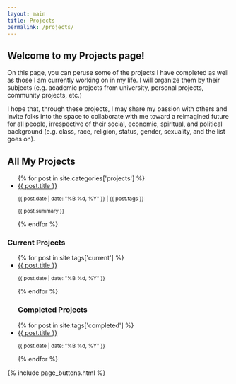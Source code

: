 ```yaml
---
layout: main
title: Projects
permalink: /projects/
---
```


<div class="content-wrapper">
    <div class="recent-posts">
        <h2>Welcome to my Projects page!</h2>
        <p>On this page, you can peruse some of the projects I have completed as well as those I am currently working on in my life. I will organize them by their subjects (e.g. academic projects from university, personal projects, community projects, etc.)</p>
        <p>I hope that, through these projects, I may share my passion with others and invite folks into the space to collaborate with me toward a reimagined future for all people, irrespective of their social, economic, spiritual, and political background (e.g. class, race, religion, status, gender, sexuality, and the list goes on).</p>
        <h2>All My Projects</h2>
            <ul>
                {% for post in site.categories['projects'] %}
                     <li>
                        <a href="{{ post.url | relative_url }}">{{ post.title }}</a>
                        <p><small>{{ post.date | date: "%B %d, %Y" }} | {{ post.tags }}</small></p>
                        <p><small>{{ post.summary }}</small></p>
                    </li>
                {% endfor %}
            </ul>
    </div>

<div class="sidebar">
    <h3>Current Projects</h3>
        <ul>
            {% for post in site.tags['current'] %}
                <li>
                    <a href="{{ post.url | relative_url }}">{{ post.title }}</a>
                    <p><small>{{ post.date | date: "%B %d, %Y" }}</small></p>
                </li>
            {% endfor %}
    <h3> Completed Projects </h3>
            {% for post in site.tags['completed'] %}
                <li>
                    <a href="{{ post.url | relative_url }}">{{ post.title }}</a>
                    <p><small>{{ post.date | date: "%B %d, %Y" }}</small></p>
                </li>
            {% endfor %}
        </ul>
</div>
</div>

{% include page_buttons.html %}

